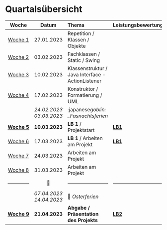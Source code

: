 # Quartalsübersicht

|         Woche          |             Datum             | Thema                                             | Leistungsbewertung |
| :--------------------: | :---------------------------: | :------------------------------------------------ | :----------------- |
|   [Woche&nbsp;1][w1]   |          27.01.2023           | Repetition / Klassen / Objekte                    |
|   [Woche&nbsp;2][w2]   |          03.02.2023           | Fachklassen / Static / Swing                      |
|   [Woche&nbsp;3][w3]   |          10.02.2023           | Klassenstruktur / Java Interface - ActionListener |
|   [Woche&nbsp;4][w4]   |          17.02.2023           | Konstruktor / Formatierung / UML                  |
|                        | _24.02.2023_<br/>_03.03.2023_ | :japanese*goblin: \_Fasnachtsferien*              |
| [**Woche&nbsp;5**][w5] |        **10.03.2023**         | **<s>LB 1</s>** / Projektstart                    | **[LB1]**          |
|   [Woche&nbsp;6][w6]   |          17.03.2023           | **LB 1** / Arbeiten am Projekt                    | **[LB1]**          |
|   [Woche&nbsp;7][w7]   |          24.03.2023           | Arbeiten am Projekt                               |
|   [Woche&nbsp;8][w8]   |          31.03.2023           | Arbeiten am Projekt                               |
|         <hr/>          |      :steam_locomotive:       | <hr/>                                             | <hr/>              |
|                        | _07.04.2023_<br/>_14.04.2023_ | :egg: _Osterferien_                               |
| [**Woche&nbsp;9**][w9] |        **21.04.2023**         | **Abgabe / Präsentation des Projekts**            | **[LB2]**          |

[w1]: ./woche-01.md
[w2]: ./woche-02.md
[w3]: ./woche-03.md
[w4]: ./woche-04.md
[w5]: ./woche-05.md
[w6]: ./woche-06.md
[w7]: ./woche-07.md
[w8]: ./woche-08.md
[w9]: ./woche-09.md
[LB1]: ../beurteilungen/lb1.md
[LB2]: ../beurteilungen/lb2.md
